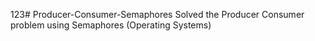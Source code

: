 123# Producer-Consumer-Semaphores
Solved the Producer Consumer problem using Semaphores (Operating Systems)
